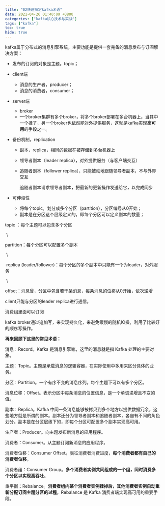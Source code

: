 ```yaml
---
title: "02快速搞定kafka术语"
date: 2021-04-26 01:40:00 +0800
categories: ["kafka核心技术与实战"]
tags: ["kafka"]
toc: true
hide: true
---
```




kafka属于分布式的消息引擎系统，主要功能是提供一套完备的消息发布与订阅解决方案：

- 发布的订阅的对象是主题，topic；
- client端
  - 消息的生产者，producer；
  - 消息的消费者，consumer；
- server端
  - broker
  - 一个broker集群有多个broker，将多个broker部署在多台机器上，当其中一个挂了，另一个broker也依然能对外提供服务，这就是kafka实现**高可用**的手段之一。

- 备份机制，replication

  - 副本，replica，相同的数据在被存储到多台机器上

  - 领导者副本（leader replica），对外提供服务（与客户端交互）

  - 追随者副本（follower replica），只能被动地跟随领导者副本，不与外界交互

    追随者副本请求领导者副本，把最新的更新操作发送给它，以完成同步

- 可伸缩性

  - 将每个topic，划分成多个分区（partition），分区编号从0开始；
  - 副本是在分区这个层级定义的，即每个分区可以定义副本的数量；



topic ：每个主题可以包含多个分区

​	\

   partition：每个分区可以配置多个副本

​		\

​		replica (leader/follower)：每个分区的多个副本中只能有一个为leader，对外服务

​			\

​			offset：消息曾，分区中包含若干条消息，每条消息的位移从0开始，依次递增



client只能与分区的leader replica进行通信。

消费组里面可以订阅



kafka broker通过追加写，来实现持久化，来避免缓慢的随机IO操，利用了比较好的顺序写操作。



**再来回顾下这里的常见术语：**

消息：Record。Kafka 是消息引擎嘛，这里的消息就是指 Kafka 处理的主要对象。

主题：Topic。主题是承载消息的逻辑容器，在实际使用中多用来区分具体的业务。

分区：Partition。一个有序不变的消息序列。每个主题下可以有多个分区。

消息位移：Offset。表示分区中每条消息的位置信息，是一个单调递增且不变的值。

副本：Replica。Kafka 中同一条消息能够被拷贝到多个地方以提供数据冗余，这些地方就是所谓的副本。副本还分为领导者副本和追随者副本，各自有不同的角色划分。副本是在分区层级下的，即每个分区可配置多个副本实现高可用。

生产者：Producer。向主题发布新消息的应用程序。

消费者：Consumer。从主题订阅新消息的应用程序。

消费者位移：Consumer Offset。表征消费者消费进度，**每个消费者都有自己的消费者位移**。

消费者组：Consumer Group。**多个消费者实例共同组成的一个组，同时消费多个分区以实现高吞吐**。

重平衡：Rebalance。**消费者组内某个消费者实例挂掉后，其他消费者实例自动重新分配订阅主题分区的过程**。Rebalance 是 Kafka 消费者端实现高可用的重要手段。